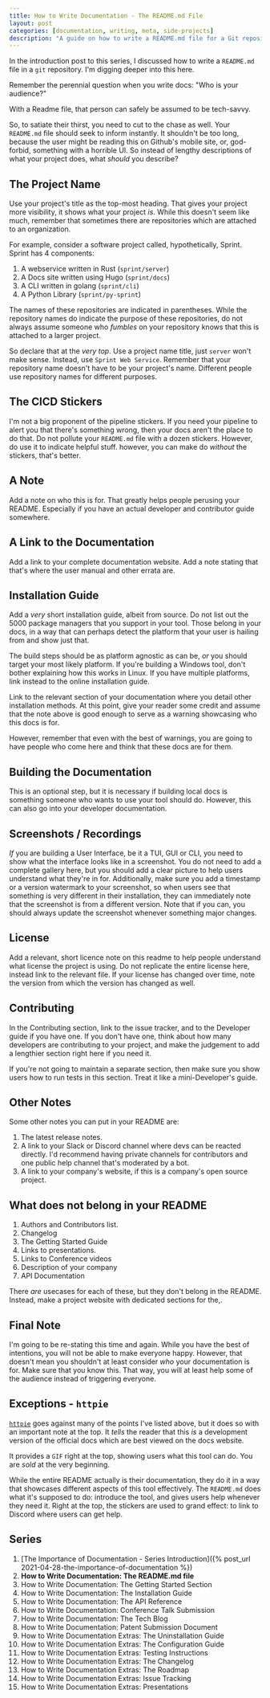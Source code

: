 ```yaml
---
title: How to Write Documentation - The README.md File
layout: post
categories: [documentation, writing, meta, side-projects]
description: "A guide on how to write a README.md file for a Git repository."
---
```


In the introduction post to this series, I discussed how to write a `README.md`
file in a `git` repository. I'm digging deeper into this here.

Remember the perennial question when you write docs: "Who is your audience?"

With a Readme file, that person can safely be assumed to be tech-savvy.

So, to satiate their thirst, you need to cut to the chase as well. Your
`README.md` file should seek to inform instantly. It shouldn't be too long,
because the user might be reading this on Github's mobile site, or, god-forbid,
something with a horrible UI. So instead of lengthy descriptions of what your
project does, what *should* you describe?

## The Project Name

Use your project's title as the top-most heading. That gives your project more
visibility, it shows what your project *is*. While this doesn't seem like much,
remember that sometimes there are repositories which are attached to an
organization.

For example, consider a software project called, hypothetically, Sprint. Sprint
has 4 components:

1. A webservice written in Rust (`sprint/server`)
2. A Docs site written using Hugo (`sprint/docs`)
3. A CLI written in golang (`sprint/cli`)
4. A Python Library (`sprint/py-sprint`)

The names of these repositories are indicated in parentheses. While the
repository names do indicate the purpose of these repositories, do not always
assume someone who *fumbles* on your repository knows that this is attached to
a larger project.

So declare that at the *very top*. Use a project name title, just `server`
won't make sense. Instead, use `Sprint Web Service`. Remember that your
repository name doesn't have to be your project's name. Different people use
repository names for different purposes.

## The CICD Stickers

I'm not a big proponent of the pipeline stickers. If you need your pipeline to
alert you that there's something wrong, then your docs aren't the place to do
that. Do not pollute your `README.md` file with a dozen stickers. However, do
use it to indicate helpful stuff. however, you can make do *without* the
stickers, that's better.

## A Note

Add a note on who this is for. That greatly helps people perusing your README.
Especially if you have an actual developer and contributor guide somewhere.

## A Link to the Documentation

Add a link to your complete documentation website. Add a note stating that
that's where the user manual and other errata are.

## Installation Guide

Add a *very* short installation guide, albeit from source. Do not list out the
5000 package managers that you support in your tool. Those belong in your docs,
in a way that can perhaps detect the platform that your user is hailing from
and show just that.

The build steps should be as platform agnostic as can be, *or* you should
target your most likely platform. If you're building a Windows tool, don't
bother explaining how this works in Linux. If you have multiple platforms, link
instead to the online installation guide.

Link to the relevant section of your documentation where you detail other
installation methods. At this point, give your reader some credit and assume
that the note above is good enough to serve as a warning showcasing who this
docs is for.

However, remember that even with the best of warnings, you are going to have
people who come here and think that these docs are for them.

## Building the Documentation

This is an optional step, but it is necessary if building local docs is
something someone who wants to use your tool should do. However, this can also
go into your developer documentation.

## Screenshots / Recordings

*If* you are building a User Interface, be it a TUI, GUI or CLI, you need to
show what the interface looks like in a screenshot. You do not need to add a
complete gallery here, but you should add a clear picture to help users
understand what they're in for. Additionally, make sure you add a timestamp or
a version watermark to your screenshot, so when users see that something is
very different in their installation, they can immediately note that the
screenshot is from a different version. Note that if you can, you should always
update the screenshot whenever something major changes.

## License

Add a relevant, short licence note on this readme to help people understand
what license the project is using. Do not replicate the entire license here,
instead link to the relevant file. If your license has changed over time, note
the version from which the version has changed as well.

## Contributing

In the Contributing section, link to the issue tracker, and to the Developer
guide if you have one. If you don't have one, think about how many developers
are contributing to your project, and make the judgement to add a lengthier
section right here if you need it.

If you're not going to maintain a separate section, then make sure you show users
how to run tests in this section. Treat it like a mini-Developer's guide.

## Other Notes

Some other notes you can put in your README are:

1. The latest release notes.
2. A link to your Slack or Discord channel where devs can be reacted directly. I'd recommend having private channels for contributors and one public help channel that's moderated by a bot.
3. A link to your company's website, if this is a company's open source project.

## What does not belong in your README

1. Authors and Contributors list.
2. Changelog
3. The Getting Started Guide
4. Links to presentations.
5. Links to Conference videos
6. Description of your company
7. API Documentation

There *are* usecases for each of these, but they don't belong in the README. Instead, make a project website with dedicated sections for the,.

## Final Note

I'm going to be re-stating this time and again. While you have the best of intentions, you will not be able to make everyone happy. However, that doesn't mean you shouldn't at least consider *who* your documentation is for. Make sure that you know this. That way, you will at least help some of the audience instead of triggering everyone.

## Exceptions - `httpie`

[`httpie`](https://github.com/httpie/httpie) goes against many of the points I've listed above, but it does so with an important note at the top. It *tells* the reader that this *is* a development version of the official docs which are best viewed on the docs website.

It provides a `GIF` right at the top, showing users what this tool can do. You are *sold* at the very beginning.

While the entire README actually is their documentation, they do it in a way that showcases different aspects of this tool effectively. The `README.md` does what it's supposed to do: introduce the tool, and gives users help whenever they need it. Right at the top, the stickers are used to grand effect: to link to Discord where users can get help.

## Series

1. [The Importance of Documentation - Series Introduction]({% post_url 2021-04-28-the-importance-of-documentation %})
2. **How to Write Documentation: The README.md file**
3. How to Write Documentation: The Getting Started Section
4. How to Write Documentation: The Installation Guide
5. How to Write Documentation: The API Reference
6. How to Write Documentation: Conference Talk Submission
7. How to Write Documentation: The Tech Blog
8. How to Write Documentation: Patent Submission Document
9. How to Write Documentation Extras: The Uninstallation Guide
10. How to Write Documentation Extras: The Configuration Guide
11. How to Write Documentation Extras: Testing Instructions
12. How to Write Documentation Extras: The Changelog
13. How to Write Documentation Extras: The Roadmap
14. How to Write Documentation Extras: Issue Tracking
15. How to Write Documentation Extras: Presentations
